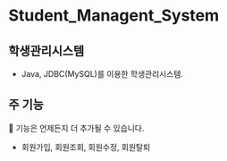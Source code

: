 # Student_Managent_System
## 학생관리시스템

* Java, JDBC(MySQL)를 이용한 학생관리시스템. 

## 주 기능

📌 기능은 언제든지 더 추가될 수 있습니다. 

* 회원가입, 회원조회, 회원수정, 회원탈퇴
